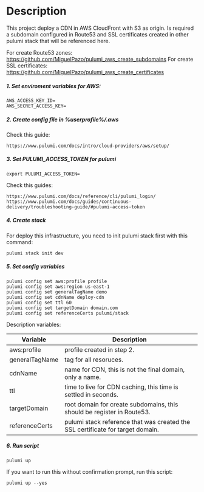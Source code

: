 # Description
This project deploy a CDN in AWS CloudFront with S3 as origin. Is required a subdomain configured in Route53 and SSL certificates created in other pulumi stack that will be referenced here.

For create Route53 zones: https://github.com/MiguelPazo/pulumi_aws_create_subdomains
For create SSL certificates: https://github.com/MiguelPazo/pulumi_aws_create_certificates

##### 1. Set enviroment variables for AWS:
```
AWS_ACCESS_KEY_ID=
AWS_SECRET_ACCESS_KEY=
```

##### 2. Create config file in %userprofile%/.aws
Check this guide:

```
https://www.pulumi.com/docs/intro/cloud-providers/aws/setup/
```

##### 3. Set PULUMI_ACCESS_TOKEN for pulumi
```
export PULUMI_ACCESS_TOKEN=
```

Check this guides:
```
https://www.pulumi.com/docs/reference/cli/pulumi_login/
https://www.pulumi.com/docs/guides/continuous-delivery/troubleshooting-guide/#pulumi-access-token
```

##### 4. Create stack
For deploy this infrastructure, you need to init pulumi stack first with this command:

```
pulumi stack init dev
```

##### 5. Set config variables
```
pulumi config set aws:profile profile
pulumi config set aws:region us-east-1
pulumi config set generalTagName demo
pulumi config set cdnName deploy-cdn
pulumi config set ttl 60
pulumi config set targetDomain domain.com
pulumi config set referenceCerts pulumi/stack
```

Description variables:

| Variable       | Description                                                                    |
|----------------|--------------------------------------------------------------------------------|
| aws:profile    | profile created in step 2.                                                     |
| generalTagName | tag for all resoruces.                                                         |
| cdnName        | name for CDN, this is not the final domain, only a name.                       |
| ttl            | time to live for CDN caching, this time is settled in seconds.                 |
| targetDomain   | root domain for create subdomains, this should be register in Route53.         |
| referenceCerts | pulumi stack reference that was created the SSL certificate for target domain. |

##### 6. Run script
```
pulumi up 
```

If you want to run this without confirmation prompt, run this script:
```
pulumi up --yes 
```
